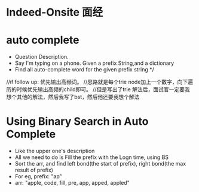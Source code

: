 # Indeed-Onsite 面经
# auto complete
* Question Description. 
 * Say I'm typing on a phone. Given a prefix String,and a dictionary
 * Find all auto-complete word for the given prefix string
 */
 
//if follow up: 优先输出高频词。
//思路就是每个trie node加上一个数字，向下遍历的时候优先输出高频的child即可。
//但是写出了trie 解法后，面试官一定要我想个其他的解法，然后我写了bst，然后他还要我想个解法

# Using Binary Search in Auto Complete
* Like the upper one's description
* All we need to do is Fill the prefix with the Logn time, using BS
* Sort the arr, and find left bond(the start of prefix), right bond(the max result of prefix)
* For eg, prefix: "ap"
* arr: "apple, code, fill, pre, app, apped, appled"


